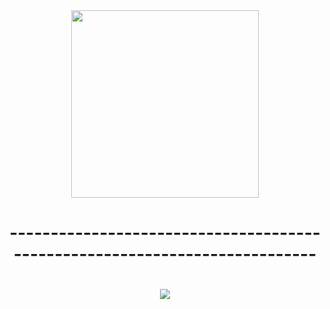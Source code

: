 <div id="header" align="center">
  <img src="https://media3.giphy.com/media/du3J3cXyzhj75IOgvA/giphy.gif?cid=790b7611500855568da0ba70f48ad868ce1b8ec442a6b0c5&amp;rid=giphy.gif&amp;ct=g" width="300"/>
</div>
<div id="header" align="center">
   <h1>---------------------------------------------------------------------------<h1>
</div>
<div id="header" align="center">
  <picture>
    <source 
      srcset="https://github-readme-stats.vercel.app/api?username=ZLUKADARK&show_icons=true&theme=graywhite&hide_border=true&card_width=700&custom_title=My%20GitHub"
      media="(prefers-color-scheme: light)"
    />
    <source
      srcset="https://github-readme-stats.vercel.app/api?username=ZLUKADARK&show_icons=true"
      media="(prefers-color-scheme: dark), (prefers-color-scheme: no-preference)"
    />
    <img src="https://github-readme-stats.vercel.app/api?username=ZLUKADARK&show_icons=true" />
  </picture>
</div>
